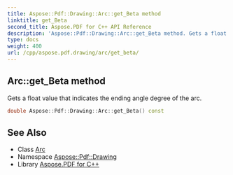 ```yaml
---
title: Aspose::Pdf::Drawing::Arc::get_Beta method
linktitle: get_Beta
second_title: Aspose.PDF for C++ API Reference
description: 'Aspose::Pdf::Drawing::Arc::get_Beta method. Gets a float value that indicates the ending angle degree of the arc in C++.'
type: docs
weight: 400
url: /cpp/aspose.pdf.drawing/arc/get_beta/
---
```

## Arc::get_Beta method


Gets a float value that indicates the ending angle degree of the arc.

```cpp
double Aspose::Pdf::Drawing::Arc::get_Beta() const
```

## See Also

* Class [Arc](../)
* Namespace [Aspose::Pdf::Drawing](../../)
* Library [Aspose.PDF for C++](../../../)
